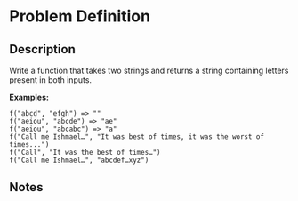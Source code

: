 # Problem Definition

## Description

Write a function that takes two strings and returns a string containing letters present in both inputs.

**Examples:**

```plaintext
f("abcd", "efgh") => ""
f("aeiou", "abcde") => "ae"
f("aeiou", "abcabc") => "a"
f("Call me Ishmael…", "It was best of times, it was the worst of times...")
f("Call", "It was the best of times…")
f("Call me Ishmael…", "abcdef…xyz")
```

## Notes